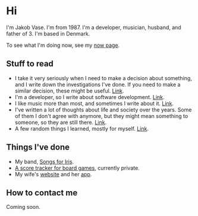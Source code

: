 # Hi

I'm Jakob Vase. I'm from 1987. I'm a developer, musician, husband, and father
of 3. I'm based in Denmark.

To see what I'm doing now, see my [now page](/now).

## Stuff to read

- I take it very seriously when I need to make a decision about something, and I
  write down the investigations I've done. If you need to make a similar
  decision, these might be useful. [Link](/investigations).
- I'm a developer, so I write about software development.
  [Link](/software-development).
- I like music more than most, and sometimes I write about it. [Link](/music).
- I've written a lot of thoughts about life and society over the years. Some of
  them I don't agree with anymore, but they might mean something to someone, so
  they are still there. [Link](/thoughts).
- A few random things I learned, mostly for myself. [Link](/til).

## Things I've done

- My band, [Songs for Iris](https://songsforiris.dk).
- [A score tracker for board games](https://score-tracker.vase.dev), currently
  private.
- My wife's [website](https://majavase.dk) and her
  [app](https://majavase.dk/app-link).

## How to contact me

Coming soon.
